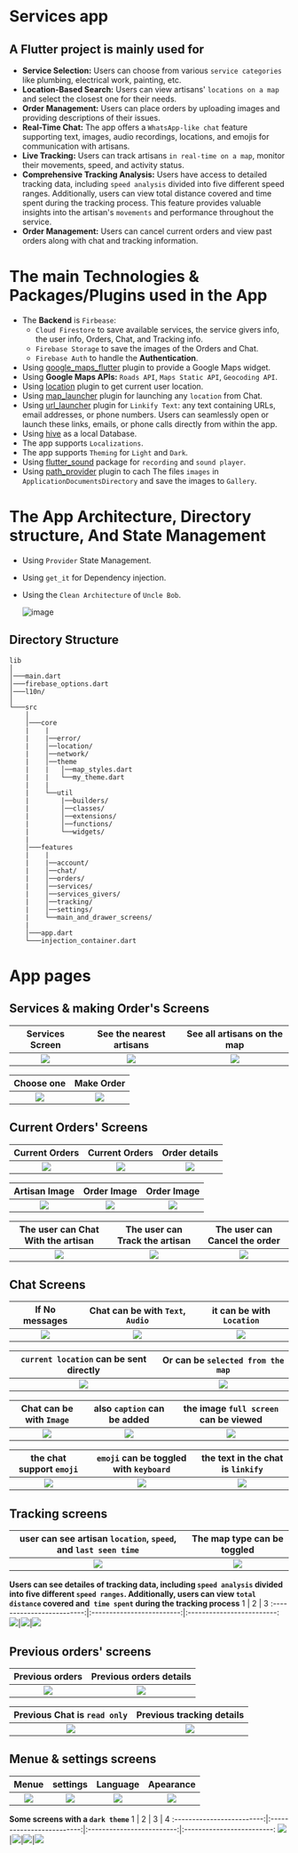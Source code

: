# Services app



## A Flutter project is mainly used for 
* **Service Selection:** Users can choose from various `service categories` like plumbing, electrical work, painting, etc.
* **Location-Based Search:** Users can view artisans' `locations on a map` and select the closest one for their needs.
* **Order Management:** Users can place orders by uploading images and providing descriptions of their issues.
* **Real-Time Chat:** The app offers a `WhatsApp-like chat` feature supporting text, images, audio recordings, locations, and emojis for communication with artisans.
* **Live Tracking:** Users can track artisans `in real-time on a map`, monitor their movements, speed, and activity status.
* **Comprehensive Tracking Analysis:** Users have access to detailed tracking data, including `speed analysis` divided into five different speed ranges. Additionally, users can view total distance covered and time spent during the tracking process. This feature provides valuable insights into the artisan's `movements` and performance throughout the service.
* **Order Management:** Users can cancel current orders and view past orders along with chat and tracking information.



# The main Technologies & Packages/Plugins used in the App
  * The **Backend** is `Firbease`:
    * `Cloud Firestore` to save available services, the service givers info, the user info, Orders, Chat, and Tracking info.
    * `Firebase Storage` to save the images of the Orders and Chat.
    * `Firebase Auth` to handle the **Authentication**.
  * Using [google_maps_flutter](https://pub.dev/packages/google_maps_flutter) plugin to provide a Google Maps widget.
  * Using **Google Maps APIs:** `Roads API`, `Maps Static API`, `Geocoding API`.
  * Using [location](https://pub.dev/packages/location) plugin to get current user location.
  * Using [map_launcher](https://pub.dev/packages/map_launcher) plugin for launching any `location` from Chat.
  * Using [url_launcher](https://pub.dev/packages/url_launcher) plugin for `Linkify Text`: any text containing URLs, email addresses, or phone numbers. Users can seamlessly open or launch these links, emails, or phone calls directly from within the app.
  * Using [hive](https://pub.dev/packages/hive) as a local Database.
  * The app supports `Localizations`.
  * The app supports `Theming` for `Light` and `Dark`.
  * Using [flutter_sound](https://pub.dev/packages/flutter_sound) package for `recording` and `sound player`.
  * Using [path_provider](https://pub.dev/packages/path_provider) plugin to cach The files `images` in `ApplicationDocumentsDirectory` and save the images to `Gallery`.



# The App Architecture, Directory structure, And State Management
  * Using `Provider` State Management.
  * Using `get_it` for Dependency injection.
  * Using the `Clean Architecture` of `Uncle Bob`.

    ![image](https://github.com/salahalshafey/services_app/assets/64344500/20bcf926-812b-4c53-a2ec-9730fbd0343f)

## Directory Structure
```
lib
│
│───main.dart
│───firebase_options.dart
│───l10n/
│  
└───src
    │
    │───core
    |    |
    |    |──error/
    |    │──location/
    |    │──network/
    |    │──theme
    |    |   │──map_styles.dart
    |    |   └──my_theme.dart   
    |    |
    |    └──util
    |        |──builders/
    |        │──classes/
    |        │──extensions/
    |        │──functions/
    |        └──widgets/   
    |    
    │───features
    |    |
    |    |──account/
    |    │──chat/
    |    │──orders/
    |    │──services/
    |    │──services_givers/
    |    │──tracking/
    |    │──settings/   
    |    └──main_and_drawer_screens/
    |
    │───app.dart      
    └───injection_container.dart
```



# App pages

## Services & making Order's Screens
  Services Screen              | See the nearest artisans       | See all artisans on the map  
:-------------------------:|:-------------------------:|:-------------------------:
![](https://github.com/salahalshafey/services_app/assets/64344500/f8ee206d-9394-4e0b-8b9a-1a67a7160f65)|![](https://github.com/salahalshafey/services_app/assets/64344500/0184ab62-5cf8-4244-af9d-59a6e3dd8194)|![](https://github.com/salahalshafey/services_app/assets/64344500/a97af2be-d19d-4351-b5b3-1b46851979a0)

  Choose one               |     Make Order    
:-------------------------:|:-------------------------:
![](https://github.com/salahalshafey/services_app/assets/64344500/7e262116-4dad-48e6-86da-193611c9e41d)|![](https://github.com/salahalshafey/services_app/assets/64344500/0fe1c118-385d-44d8-8045-c94a02c9a6a5)

## Current Orders' Screens
  Current Orders              | Current Orders       | Order details
:-------------------------:|:-------------------------:|:-------------------------:
![](https://github.com/salahalshafey/services_app/assets/64344500/9c596abd-363a-4b6e-9a5c-7fb547f2b5d7)|![](https://github.com/salahalshafey/services_app/assets/64344500/3335c933-f96b-4ddf-aaae-ada24d983ef6)|![](https://github.com/salahalshafey/services_app/assets/64344500/f6880cb9-b55d-40b3-bd33-e14702cbae07)

  Artisan Image              | Order Image       | Order Image
:-------------------------:|:-------------------------:|:-------------------------:
![](https://github.com/salahalshafey/services_app/assets/64344500/a4917afd-1b62-41de-a8af-a178fdcd2ff4)|![](https://github.com/salahalshafey/services_app/assets/64344500/52d735fe-f72d-46e1-8623-d275b1e2305f)|![](https://github.com/salahalshafey/services_app/assets/64344500/8c81a72f-0e07-458b-8d04-2b072e2c8331)

  The user can Chat With the artisan         | The user can Track the artisan       | The user can Cancel the order
:-------------------------:|:-------------------------:|:-------------------------:
![](https://github.com/salahalshafey/services_app/assets/64344500/eab3bfb8-d202-4f96-94c1-47d71b499a69)|![](https://github.com/salahalshafey/services_app/assets/64344500/ba45c821-500c-4b09-9a0d-e13a40ee0eb8)|![](https://github.com/salahalshafey/services_app/assets/64344500/ab67f7ac-011e-4986-8415-844a7902701a)

## Chat Screens
  If No messages              | Chat can be with `Text`, `Audio`       | it can be with `Location`  
:-------------------------:|:-------------------------:|:-------------------------:
![](https://github.com/salahalshafey/services_app/assets/64344500/7b1f74ae-b305-42a8-a3cd-f422799b1b91)|![](https://github.com/salahalshafey/services_app/assets/64344500/2f89622b-9fab-480d-8ec7-93b63e8f5ee3)|![](https://github.com/salahalshafey/services_app/assets/64344500/7b3acf3b-3d16-43a8-ac3d-25f5681aa71e)

  `current location` can be sent directly              |     Or can be `selected from the map`
:-------------------------:|:-------------------------:
![](https://github.com/salahalshafey/services_app/assets/64344500/d4d446cc-bd04-4f98-ad21-a55f138f665f)|![](https://github.com/salahalshafey/services_app/assets/64344500/e0b051fd-7ec0-45cd-a005-4d91dd8f4de4)

  Chat can be with `Image`      | also `caption` can be added     | the image `full screen` can be viewed
:-------------------------:|:-------------------------:|:-------------------------:
![](https://github.com/salahalshafey/services_app/assets/64344500/82b9968b-1e26-4f62-9814-e85636b9451c)|![](https://github.com/salahalshafey/services_app/assets/64344500/3e1cb0d7-fe26-49c4-b329-d52ce50a4534)|![](https://github.com/salahalshafey/services_app/assets/64344500/20437582-9878-4456-9d0c-2244666584b3)

  the chat support `emoji` | `emoji` can be toggled with `keyboard` | the text in the chat is `linkify`
:-------------------------:|:-------------------------:|:-------------------------:
![](https://github.com/salahalshafey/services_app/assets/64344500/3c79142d-d736-40b2-a43a-de5bed048ac9)|![](https://github.com/salahalshafey/services_app/assets/64344500/7fcc1946-7c8f-4bc6-b92a-47242474be91)|![](https://github.com/salahalshafey/services_app/assets/64344500/6427287e-8373-4cc5-8666-a47d265ef9fe)

## Tracking screens
  user can see artisan `location`, `speed`, and `last seen time`             |     The map type can be toggled
:-------------------------:|:-------------------------:
![](https://github.com/salahalshafey/services_app/assets/64344500/a5f84de9-efb9-40e9-aaa7-65826ff9f5af)|![](https://github.com/salahalshafey/services_app/assets/64344500/69b3fa7f-6c51-4b73-a233-03a056584684)

**Users can see detailes of tracking data, including `speed analysis` divided into five different `speed ranges`. Additionally, users can view `total distance` covered and` time spent` during the tracking process**
  1 | 2 | 3
:-------------------------:|:-------------------------:|:-------------------------:
![](https://github.com/salahalshafey/services_app/assets/64344500/f1ddd2c8-0df4-4217-934f-d0bedd81f1ad)|![](https://github.com/salahalshafey/services_app/assets/64344500/51aaaf3e-eaaf-4c00-9190-eb8346e9735b)|![](https://github.com/salahalshafey/services_app/assets/64344500/8477af8e-b50f-4ba0-9389-0d91024ecb1d)

## Previous orders' screens
  Previous orders        |     Previous orders details
:-------------------------:|:-------------------------:
![](https://github.com/salahalshafey/services_app/assets/64344500/8e3aa0d9-2a43-4a25-8aae-417dfbad8a28)|![](https://github.com/salahalshafey/services_app/assets/64344500/45a2702f-7a1e-427c-b72a-69181d368eb7)

  Previous Chat is `read only`        |     Previous tracking details
:-------------------------:|:-------------------------:
![](https://github.com/salahalshafey/services_app/assets/64344500/097d7c2f-de95-4f74-9f88-a67b4eda0378)|![](https://github.com/salahalshafey/services_app/assets/64344500/2499a1f5-f42c-47a9-b318-8862d8d89ce8)

## Menue & settings screens
  Menue | settings | Language | Apearance
:-------------------------:|:-------------------------:|:-------------------------:|:-------------------------:
![](https://github.com/salahalshafey/services_app/assets/64344500/cc7a5d80-e506-4d4f-8c24-a417bffbbaf2)|![](https://github.com/salahalshafey/services_app/assets/64344500/ea0f089a-e332-4167-80a8-7c36ca311227)|![](https://github.com/salahalshafey/services_app/assets/64344500/494865cf-5009-4877-af2f-4775e92b3f6e)|![](https://github.com/salahalshafey/services_app/assets/64344500/29900b35-05c8-45ba-ae16-467655914259)

**Some screens with a `dark theme`**
  1 | 2 | 3 | 4
:-------------------------:|:-------------------------:|:-------------------------:|:-------------------------:
![](https://github.com/salahalshafey/services_app/assets/64344500/54e8a9be-3f1f-4e64-a15f-928612454fcb)|![](https://github.com/salahalshafey/services_app/assets/64344500/a174c80d-043f-443e-9030-e2358daa5ec5)|![](https://github.com/salahalshafey/services_app/assets/64344500/37de3ba0-7b2d-4473-b345-530fbcdfae3a)|![](https://github.com/salahalshafey/services_app/assets/64344500/ea377a6e-f8fc-4986-adc3-dcefd3afba16)
